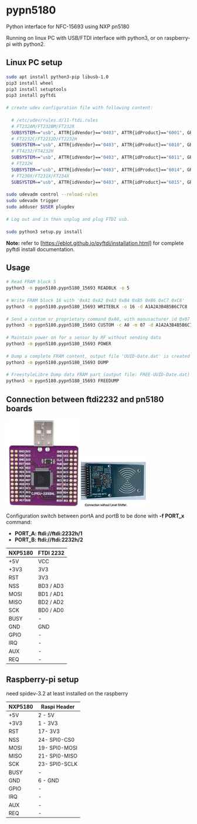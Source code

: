 # pypn5180
Python interface for NFC-15693 using NXP pn5180 

Running on linux PC with USB/FTDI interface with python3, or on raspberry-pi with python2.

## Linux PC setup

```bash
sudo apt install python3-pip libusb-1.0 
pip3 install wheel
pip3 install setuptools
pip3 install pyftdi

# create udev configuration file with following content:

  # /etc/udev/rules.d/11-ftdi.rules
  # FT232AM/FT232BM/FT232R
  SUBSYSTEM=="usb", ATTR{idVendor}=="0403", ATTR{idProduct}=="6001", GROUP="plugdev", MODE="0664"
  # FT2232C/FT2232D/FT2232H
  SUBSYSTEM=="usb", ATTR{idVendor}=="0403", ATTR{idProduct}=="6010", GROUP="plugdev", MODE="0664"
  # FT4232/FT4232H
  SUBSYSTEM=="usb", ATTR{idVendor}=="0403", ATTR{idProduct}=="6011", GROUP="plugdev", MODE="0664"
  # FT232H
  SUBSYSTEM=="usb", ATTR{idVendor}=="0403", ATTR{idProduct}=="6014", GROUP="plugdev", MODE="0664"
  # FT230X/FT231X/FT234X
  SUBSYSTEM=="usb", ATTR{idVendor}=="0403", ATTR{idProduct}=="6015", GROUP="plugdev", MODE="0664"

sudo udevadm control --reload-rules
sudo udevadm trigger
sudo adduser $USER plugdev

# Log out and in then unplug and plug FTDI usb.

sudo python3 setup.py install
``` 

**Note:** refer to [https://eblot.github.io/pyftdi/installation.html]  for complete pyftdi install documentation.

## Usage

``` bash
# Read FRAM block 5
python3 -m pypn5180.pypn5180_15693 READBLK -o 5

# Write FRAM block 16 with '0xA1 0xA2 0xA3 0xB4 0xB5 0xB6 0xC7 0xC8'
python3 -m pypn5180.pypn5180_15693 WRITEBLK -o 16 -d A1A2A3B4B5B6C7C8
 
# Send a custom or proprietary command 0xA0, with manusacturer id 0x07 and data '0xA1 0xA2 0xA3 0xB4 0xB5 0xB6 0xC7 0xC8'
python3 -m pypn5180.pypn5180_15693 CUSTOM -c A0 -m 07 -d A1A2A3B4B5B6C7C8

# Maintain power on for a sensor by RF without sending data
python3 -m pypn5180.pypn5180_15693 POWER

# Dump a complete FRAM content, output file 'UUID-Date.dat' is created 
python3 -m pypn5180.pypn5180_15693 DUMP

# FreestyleLibre Dump data FRAM part (output file: FREE-UUID-Date.dat)
python3 -m pypn5180.pypn5180_15693 FREEDUMP

 ```


## Connection between ftdi2232 and pn5180 boards

<img src="./img/ftdi2232.png"> <img src="./img/pn5180.png">

Configuration switch between portA and portB to be done with **-f PORT_x** command:
- **PORT_A: ftdi://ftdi:2232h/1**
- **PORT_B: ftdi://ftdi:2232h/2**

| NXP5180 |    FTDI 2232 |
|---------|--------------|
|+5V      |    VCC       |
|+3V3     |    3V3       |
|RST      |    3V3       |
|NSS      |    BD3 / AD3 |
|MOSI     |    BD1 / AD1 |
|MISO     |    BD2 / AD2 |
|SCK      |    BD0 / AD0 |
|BUSY     |    -         |
|GND      |    GND       |
|GPIO     |    -         |
|IRQ      |    -         |
|AUX      |    -         |
|REQ      |    -         |

## Raspberry-pi setup

need spidev-3.2 at least installed on the raspberry

| NXP5180 |  Raspi Header  |
|---------|----------------|
|+5V      |   2 - 5V       |
|+3V3     |   1 - 3V3      |
|RST      |   17- 3V3      |
|NSS      |   24- SPI0-CS0 |
|MOSI     |   19- SPI0-MOSI|
|MISO     |   21- SPI0-MISO|
|SCK      |   23- SPI0-SCLK|
|BUSY     |    -         |
|GND      |   6 - GND    |
|GPIO     |    -         |
|IRQ      |    -         |
|AUX      |    -         |
|REQ      |    -         |






